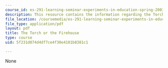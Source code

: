 ```yaml
---
course_id: es-291-learning-seminar-experiments-in-education-spring-2003
description: This resource contains the information regarding the Torch or the firehouse.
file_location: /coursemedia/es-291-learning-seminar-experiments-in-education-spring-2003/5f231d074d4df7ce4f30e4101b8381c1_MITES_291S03_6a_torch.pdf
file_type: application/pdf
layout: pdf
title: The Torch or the Firehouse
type: course
uid: 5f231d074d4df7ce4f30e4101b8381c1

---
```

None